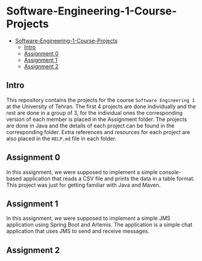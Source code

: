# Software-Engineering-1-Course-Projects

- [Software-Engineering-1-Course-Projects](#software-engineering-1-course-projects)
  - [Intro](#intro)
  - [Assignment 0](#assignment-0)
  - [Assignment 1](#assignment-1)
  - [Assignment 2](#assignment-2)

## Intro

This repository contains the projects for the course `Software Engineering 1` at the University of Tehran. The first 4 projects are done individually and the rest are done in a group of 3, for the individual ones the corresponding version of each member is placed in the Assignment folder. The projects are done in Java and the details of each project can be found in the corresponding folder. Extra references and resources for each project are also placed in the `HELP.md` file in each folder.

## Assignment 0

In this assignment, we were supposed to implement a simple console-based application that reads a CSV file and prints the data in a table format. This project was just for getting familiar with Java and Maven.

## Assignment 1

In this assignment, we were supposed to implement a simple JMS application using Spring Boot and Artemis. The application is a simple chat application that uses JMS to send and receive messages.

## Assignment 2
